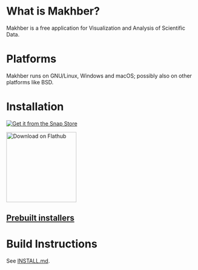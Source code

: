 # What is Makhber?

Makhber is a free application for Visualization and Analysis of Scientific Data.

# Platforms

Makhber runs on GNU/Linux, Windows and macOS; possibly also on other platforms like BSD.

# Installation

[![Get it from the Snap Store](https://snapcraft.io/static/images/badges/en/snap-store-black.svg)](https://snapcraft.io/makhber)

<a href='https://flathub.org/apps/details/com.github.makhber.Makhber'><img width='185' alt='Download on Flathub' src='https://flathub.org/assets/badges/flathub-badge-en.svg'/></a>

## [Prebuilt installers](https://github.com/Makhber/makhber/releases/latest)

# Build Instructions

See [INSTALL.md](INSTALL.md). 
